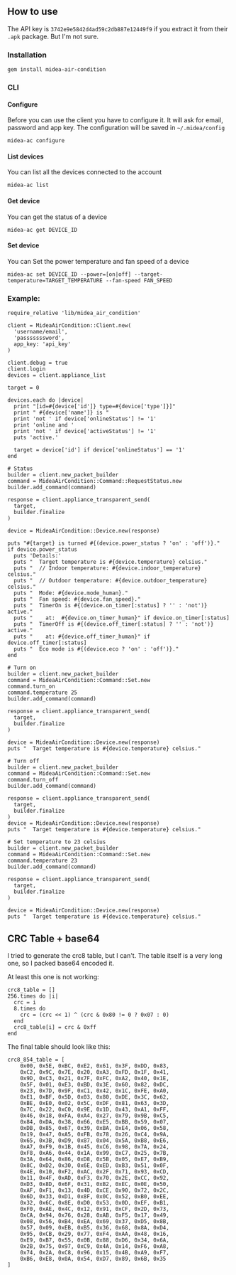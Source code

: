 ## How to use

The API key is `3742e9e5842d4ad59c2db887e12449f9` if you extract
it from their `.apk` package. But I'm not sure.

### Installation

    gem install midea-air-condition

### CLI

#### Configure

Before you can use the client you have to configure it. It will ask for email, password and app key. The configuration will be saved in `~/.midea/config`

    midea-ac configure

#### List devices

You can list all the devices connected to the account

    midea-ac list

#### Get device

You can get the status of a device

    midea-ac get DEVICE_ID

#### Set device

You can Set the power temperature and fan speed of a device

    midea-ac set DEVICE_ID --power=[on|off] --target-temperature=TARGET_TEMPERATURE --fan-speed FAN_SPEED


### Example:

```
require_relative 'lib/midea_air_condition'

client = MideaAirCondition::Client.new(
  'username/email',
  'passsssssword',
  app_key: 'api_key'
)

client.debug = true
client.login
devices = client.appliance_list

target = 0

devices.each do |device|
  print "[id=#{device['id']} type=#{device['type']}]"
  print " #{device['name']} is "
  print 'not ' if device['onlineStatus'] != '1'
  print 'online and '
  print 'not ' if device['activeStatus'] != '1'
  puts 'active.'

  target = device['id'] if device['onlineStatus'] == '1'
end

# Status
builder = client.new_packet_builder
command = MideaAirCondition::Command::RequestStatus.new
builder.add_command(command)

response = client.appliance_transparent_send(
  target,
  builder.finalize
)

device = MideaAirCondition::Device.new(response)

puts "#{target} is turned #{(device.power_status ? 'on' : 'off')}."
if device.power_status
  puts 'Details:'
  puts "  Target temperature is #{device.temperature} celsius."
  puts "  // Indoor temperature: #{device.indoor_temperature} celsius."
  puts "  // Outdoor temperature: #{device.outdoor_temperature} celsius."
  puts "  Mode: #{device.mode_human}."
  puts "  Fan speed: #{device.fan_speed}."
  puts "  TimerOn is #{(device.on_timer[:status] ? '' : 'not')} active."
  puts "    at:  #{device.on_timer_human}" if device.on_timer[:status]
  puts "  TimerOff is #{(device.off_timer[:status] ? '' : 'not')} active."
  puts "    at: #{device.off_timer_human}" if device.off_timer[:status]
  puts "  Eco mode is #{(device.eco ? 'on' : 'off')}."
end

# Turn on
builder = client.new_packet_builder
command = MideaAirCondition::Command::Set.new
command.turn_on
command.temperature 25
builder.add_command(command)

response = client.appliance_transparent_send(
  target,
  builder.finalize
)

device = MideaAirCondition::Device.new(response)
puts "  Target temperature is #{device.temperature} celsius."

# Turn off
builder = client.new_packet_builder
command = MideaAirCondition::Command::Set.new
command.turn_off
builder.add_command(command)

response = client.appliance_transparent_send(
  target,
  builder.finalize
)
device = MideaAirCondition::Device.new(response)
puts "  Target temperature is #{device.temperature} celsius."

# Set temperature to 23 celsius
builder = client.new_packet_builder
command = MideaAirCondition::Command::Set.new
command.temperature 23
builder.add_command(command)

response = client.appliance_transparent_send(
  target,
  builder.finalize
)

device = MideaAirCondition::Device.new(response)
puts "  Target temperature is #{device.temperature} celsius."
```

## CRC Table + base64

I tried to generate the crc8 table, but I can't.
The table itself is a very long one,
so I packed base64 encoded it.

At least this one is not working:

```
crc8_table = []
256.times do |i|
  crc = i
  8.times do
    crc = (crc << 1) ^ (crc & 0x80 != 0 ? 0x07 : 0)
  end
  crc8_table[i] = crc & 0xff
end
```

The final table should look like this:

```
crc8_854_table = [
    0x00, 0x5E, 0xBC, 0xE2, 0x61, 0x3F, 0xDD, 0x83,
    0xC2, 0x9C, 0x7E, 0x20, 0xA3, 0xFD, 0x1F, 0x41,
    0x9D, 0xC3, 0x21, 0x7F, 0xFC, 0xA2, 0x40, 0x1E,
    0x5F, 0x01, 0xE3, 0xBD, 0x3E, 0x60, 0x82, 0xDC,
    0x23, 0x7D, 0x9F, 0xC1, 0x42, 0x1C, 0xFE, 0xA0,
    0xE1, 0xBF, 0x5D, 0x03, 0x80, 0xDE, 0x3C, 0x62,
    0xBE, 0xE0, 0x02, 0x5C, 0xDF, 0x81, 0x63, 0x3D,
    0x7C, 0x22, 0xC0, 0x9E, 0x1D, 0x43, 0xA1, 0xFF,
    0x46, 0x18, 0xFA, 0xA4, 0x27, 0x79, 0x9B, 0xC5,
    0x84, 0xDA, 0x38, 0x66, 0xE5, 0xBB, 0x59, 0x07,
    0xDB, 0x85, 0x67, 0x39, 0xBA, 0xE4, 0x06, 0x58,
    0x19, 0x47, 0xA5, 0xFB, 0x78, 0x26, 0xC4, 0x9A,
    0x65, 0x3B, 0xD9, 0x87, 0x04, 0x5A, 0xB8, 0xE6,
    0xA7, 0xF9, 0x1B, 0x45, 0xC6, 0x98, 0x7A, 0x24,
    0xF8, 0xA6, 0x44, 0x1A, 0x99, 0xC7, 0x25, 0x7B,
    0x3A, 0x64, 0x86, 0xD8, 0x5B, 0x05, 0xE7, 0xB9,
    0x8C, 0xD2, 0x30, 0x6E, 0xED, 0xB3, 0x51, 0x0F,
    0x4E, 0x10, 0xF2, 0xAC, 0x2F, 0x71, 0x93, 0xCD,
    0x11, 0x4F, 0xAD, 0xF3, 0x70, 0x2E, 0xCC, 0x92,
    0xD3, 0x8D, 0x6F, 0x31, 0xB2, 0xEC, 0x0E, 0x50,
    0xAF, 0xF1, 0x13, 0x4D, 0xCE, 0x90, 0x72, 0x2C,
    0x6D, 0x33, 0xD1, 0x8F, 0x0C, 0x52, 0xB0, 0xEE,
    0x32, 0x6C, 0x8E, 0xD0, 0x53, 0x0D, 0xEF, 0xB1,
    0xF0, 0xAE, 0x4C, 0x12, 0x91, 0xCF, 0x2D, 0x73,
    0xCA, 0x94, 0x76, 0x28, 0xAB, 0xF5, 0x17, 0x49,
    0x08, 0x56, 0xB4, 0xEA, 0x69, 0x37, 0xD5, 0x8B,
    0x57, 0x09, 0xEB, 0xB5, 0x36, 0x68, 0x8A, 0xD4,
    0x95, 0xCB, 0x29, 0x77, 0xF4, 0xAA, 0x48, 0x16,
    0xE9, 0xB7, 0x55, 0x0B, 0x88, 0xD6, 0x34, 0x6A,
    0x2B, 0x75, 0x97, 0xC9, 0x4A, 0x14, 0xF6, 0xA8,
    0x74, 0x2A, 0xC8, 0x96, 0x15, 0x4B, 0xA9, 0xF7,
    0xB6, 0xE8, 0x0A, 0x54, 0xD7, 0x89, 0x6B, 0x35
]
```
